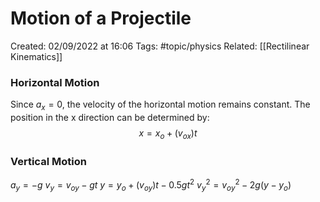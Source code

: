 # Motion of a Projectile
Created: 02/09/2022 at 16:06
Tags: #topic/physics
Related: [[Rectilinear Kinematics]]

### Horizontal Motion
Since $a_x = 0$, the velocity of the horizontal motion remains constant. The position in the x direction can be determined by:
$$x = x_o + (v_{ox})t$$

### Vertical Motion
$a_y = -g$
$v_y = v_{oy} - gt$
$y = y_o + (v_{oy})t - 0.5gt^2$
$v_y^2 = v_{oy}^2 - 2g(y - y_o)$
